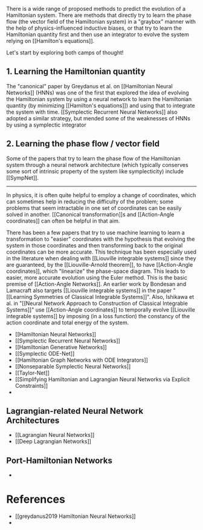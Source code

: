 There is a wide range of proposed methods to predict the evolution of a Hamiltonian system.
There are methods that directly try to learn the phase flow (the vector field of the Hamiltonian system) in a "graybox" manner with the help of physics-influenced inductive biases, or that try to learn the Hamiltonian quantity first and then use an integrator to evolve the system relying on [[Hamilton's equations]].

Let's start by exploring both camps of thought!
## 1. Learning the Hamiltonian quantity
The "canonical" paper by Greydanus et al. on [[Hamiltonian Neural Networks]] (HNNs) was one of the first that explored the idea of evolving the Hamiltonian system by using a neural network to learn the Hamiltonian quantity (by minimizing [[Hamilton's equations]]) and using that to integrate the system with time. [[Symplectic Recurrent Neural Networks]] also adopted a similar strategy, but mended some of the weaknesses of HNNs by using a symplectic integrator
## 2. Learning the phase flow / vector field
Some of the papers that try to learn the phase flow of the Hamiltonian system through a neural network architecture (which typically conserves some sort of intrinsic property of the system like symplecticity) include [[SympNet]].

<hr>

In physics, it is often quite helpful to employ a change of coordinates, which can sometimes help in reducing the difficulty of the problem; some problems that seem intractable in one set of coordinates can be easily solved in another. [[Canonical transformation]]s and [[Action-Angle coordinates]] can often be helpful in that aim.

There has been a few papers that try to use machine learning to learn a transformation to "easier" coordinates with the hypothesis that evolving the system in those coordinates and then transforming back to the original coordinates can be more accurate. 
This technique has been especially used in the literature when dealing with [[Liouville integrable systems]] since they are guaranteed, by the [[Liouville-Arnold theorem]], to have [[Action-Angle coordinates]], which "linearize" the phase-space diagram. This leads to easier, more accurate evolution using the Euler method. This is the basic premise of [[Action-Angle Networks]].
An earlier work by Bondesan and Lamacraft also targets [[Liouville integrable systems]] in the paper "[[Learning Symmetries of Classical Integrable Systems]]".
Also, Ishikawa et al. in "[[Neural Network Approach to Construction of Classical Integrable Systems]]" use [[Action-Angle coordinates]] to temporally evolve [[Liouville integrable systems]] by imposing (in a loss function) the constancy of the action coordinate and total energy of the system.

- [[Hamiltonian Neural Networks]]
- [[Symplectic Recurrent Neural Networks]]
- [[Hamiltonian Generative Networks]]
- [[Symplectic ODE-Net]]
- [[Hamiltonian Graph Networks with ODE Integrators]]
- [[Nonseparable Symplectic Neural Networks]]
- [[Taylor-Net]]
- [[Simplifying Hamiltonian and Lagrangian Neural Networks via Explicit Constraints]]
- 

## Lagrangian-related Neural Network Architectures
- [[Lagrangian Neural Networks]]
- [[Deep Lagrangian Networks]]

## Port-Hamiltonian Networks
- 

# References
- [[greydanus2019 Hamiltonian Neural Networks]]
- 